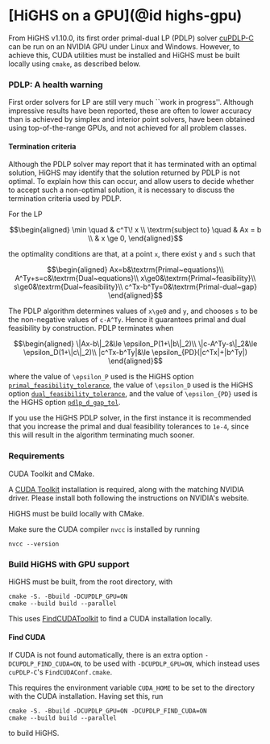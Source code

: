 # [HiGHS on a GPU](@id highs-gpu)

From HiGHS v1.10.0, its first order primal-dual LP (PDLP) solver [cuPDLP-C](https://github.com/COPT-Public/cuPDLP-C) can be run on an NVIDIA GPU under Linux and Windows. However, to achieve this, CUDA utilities must be installed and HiGHS must be built locally using `cmake`, as described below.

### PDLP: A health warning

First order solvers for LP are still very much ``work in progress''. Although impressive results have been reported, these are often to lower accuracy than is achieved by simplex and interior point solvers, have been obtained using top-of-the-range GPUs, and not achieved for all problem classes.

#### Termination criteria

Although the PDLP solver may report that it has terminated with an optimal solution, HiGHS may identify that the solution returned by PDLP is not optimal. To explain how this can occur, and allow users to decide whether to accept such a non-optimal solution, it is necessary to discuss the termination criteria used by PDLP.

For the LP
```math
\begin{aligned}
\min                \quad & c^T\! x        \\
\textrm{subject to} \quad & Ax = b  \\
                          & x \ge 0,
\end{aligned}
```
the optimality conditions are that, at a point ``x``, there exist ``y`` and ``s`` such that
```math
\begin{aligned}
Ax=b&\textrm{Primal~equations}\\
A^Ty+s=c&\textrm{Dual~equations}\\
x\ge0&\textrm{Primal~feasibility}\\
s\ge0&\textrm{Dual~feasibility}\\
c^Tx-b^Ty=0&\textrm{Primal-dual~gap}
\end{aligned}
```
The PDLP algorithm determines values of ``x\ge0`` and ``y``, and chooses ``s`` to be the non-negative values of ``c-A^Ty``. Hence it guarantees primal and dual feasibility by construction. PDLP terminates when
```math
\begin{aligned}
\|Ax-b\|_2&\le \epsilon_P(1+\|b\|_2)\\
\|c-A^Ty-s\|_2&\le \epsilon_D(1+\|c\|_2)\\
|c^Tx-b^Ty|&\le \epsilon_{PD}(|c^Tx|+|b^Ty|)
\end{aligned}
```
where the value of ``\epsilon_P`` used is the HiGHS option [`primal_feasibility_tolerance`](primal_feasibility_tolerance), the value of ``\epsilon_D`` used is the HiGHS option [`dual_feasibility_tolerance`](dual_feasibility_tolerance), and the value of ``\epsilon_{PD}`` used is the HiGHS option [`pdlp_d_gap_tol`](p_gap_tol). 

If you use the HiGHS PDLP solver, in the first instance it is recommended that you increase the primal and dual feasibility tolerances to `1e-4`, since this will result in the algorithm terminating much sooner.

### Requirements

CUDA Toolkit and CMake. 

A [CUDA Toolkit](https://developer.nvidia.com/cuda-toolkit) installation is required, along with the matching NVIDIA driver. Please install both following the instructions on NVIDIA's website.

HiGHS must be build locally with CMake. 

Make sure the CUDA compiler `nvcc` is installed by running 

```
nvcc --version
```

### Build HiGHS with GPU support

HiGHS must be built, from the root directory, with 

```
cmake -S. -Bbuild -DCUPDLP_GPU=ON
cmake --build build --parallel
```

This uses [FindCUDAToolkit](https://cmake.org/cmake/help/latest/module/FindCUDAToolkit.html) to find a CUDA installation locally.

#### Find CUDA

If CUDA is not found automatically, there is an extra option `-DCUPDLP_FIND_CUDA=ON`, to be used with `-DCUPDLP_GPU=ON`, which instead uses `cuPDLP-C`'s `FindCUDAConf.cmake`. 

This requires the environment variable `CUDA_HOME` to be set to the directory with the CUDA installation. Having set this, run 

```
cmake -S. -Bbuild -DCUPDLP_GPU=ON -DCUPDLP_FIND_CUDA=ON
cmake --build build --parallel
```

to build HiGHS. 
